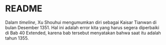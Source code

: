 # README

Dalam _timeline_, Xu Shouhui mengumumkan diri sebagai Kaisar Tianwan di bulan Desember 1351. Hal ini adalah error kita yang harus segera diperbaiki 
di Bab 40 Extended, karena bab tersebut menyatakan bahwa saat itu adalah tahun 1355.



